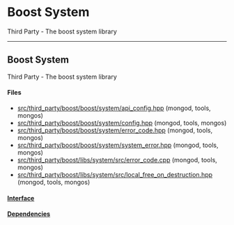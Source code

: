 # Boost System
Third Party - The boost system library


-------------

## Boost System
Third Party - The boost system library

#### Files
- [src/third\_party/boost/boost/system/api\_config.hpp](https://github.com/mongodb/mongo/tree/r2.6.0/src/third_party/boost/boost/system/api_config.hpp)   (mongod, tools, mongos)
- [src/third\_party/boost/boost/system/config.hpp](https://github.com/mongodb/mongo/tree/r2.6.0/src/third_party/boost/boost/system/config.hpp)   (mongod, tools, mongos)
- [src/third\_party/boost/boost/system/error\_code.hpp](https://github.com/mongodb/mongo/tree/r2.6.0/src/third_party/boost/boost/system/error_code.hpp)   (mongod, tools, mongos)
- [src/third\_party/boost/boost/system/system\_error.hpp](https://github.com/mongodb/mongo/tree/r2.6.0/src/third_party/boost/boost/system/system_error.hpp)   (mongod, tools, mongos)
- [src/third\_party/boost/libs/system/src/error\_code.cpp](https://github.com/mongodb/mongo/tree/r2.6.0/src/third_party/boost/libs/system/src/error_code.cpp)   (mongod, tools, mongos)
- [src/third\_party/boost/libs/system/src/local\_free\_on\_destruction.hpp](https://github.com/mongodb/mongo/tree/r2.6.0/src/third_party/boost/libs/system/src/local_free_on_destruction.hpp)   (mongod, tools, mongos)

#### [Interface](interface/0)

#### [Dependencies](dependencies/0)
